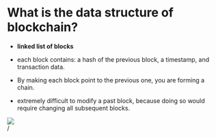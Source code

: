 # What is the data structure of blockchain?

<div grid="~ cols-2 gap-2" m="t-2">
<div>

- **linked list of blocks**

- each block contains: a hash of the previous block, a timestamp, and transaction data. 

- By making each block point to the previous one, you are forming a chain.

- extremely difficult to modify a past block, because doing so would require changing all subsequent blocks.

</div>
  <div>
    <img border="rounded" src="/linked-list.png">
  </div>
</div>

<div class="absolute right-5px bottom-5px">
<SlideCurrentNo /> / <SlidesTotal />
</div>